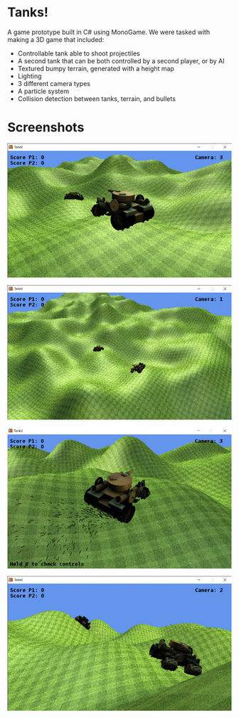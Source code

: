 # Tanks!

A game prototype built in C# using MonoGame. We were tasked with making a 3D game that included:

- Controllable tank able to shoot projectiles
- A second tank that can be both controlled by a second player, or by AI
- Textured bumpy terrain, generated with a height map
- Lighting
- 3 different camera types
- A particle system
- Collision detection between tanks, terrain, and bullets 

# Screenshots

![Tanks screenshot using normal camera](screenshots/normal-camera.jpg)

![Tanks screenshot using overview camera](screenshots/overview-camera.jpg)

![Tanks screenshot showcasing particle system](screenshots/particles.jpg)

![Tanks screenshot using first person walk camera](screenshots/walk-camera.jpg)
